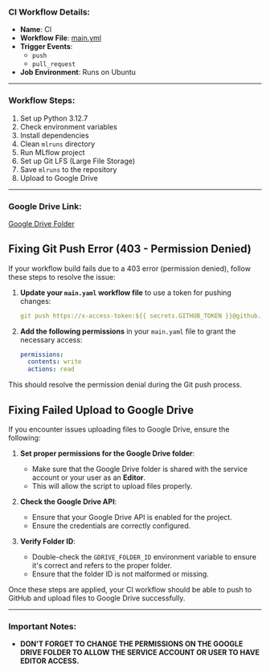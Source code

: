 ### CI Workflow Details:

- **Name**: CI
- **Workflow File**: [main.yml](https://github.com/Maoelan/mlflow-credit-scoring/blob/main/.github/workflows/main.yml)
- **Trigger Events**:
  - `push`
  - `pull_request`
- **Job Environment**: Runs on Ubuntu

---

### Workflow Steps:
1. Set up Python 3.12.7
2. Check environment variables
3. Install dependencies
4. Clean `mlruns` directory
5. Run MLflow project
6. Set up Git LFS (Large File Storage)
7. Save `mlruns` to the repository
8. Upload to Google Drive

---

### Google Drive Link:
[Google Drive Folder](https://drive.google.com/drive/folders/1WVe4u-XA6lj2oodR4_XX25wE0COsDxs4?usp=sharing)

## Fixing Git Push Error (403 - Permission Denied)

If your workflow build fails due to a 403 error (permission denied), follow these steps to resolve the issue:

1. **Update your `main.yaml` workflow file** to use a token for pushing changes:

    ```yaml
    git push https://x-access-token:${{ secrets.GITHUB_TOKEN }}@github.com/${{ github.repository }}.git HEAD:main
    ```

2. **Add the following permissions** in your `main.yaml` file to grant the necessary access:

    ```yaml
    permissions:
      contents: write
      actions: read
    ```

This should resolve the permission denial during the Git push process.

## Fixing Failed Upload to Google Drive

If you encounter issues uploading files to Google Drive, ensure the following:

1. **Set proper permissions for the Google Drive folder**:
   - Make sure that the Google Drive folder is shared with the service account or your user as an **Editor**.
   - This will allow the script to upload files properly.

2. **Check the Google Drive API**:
   - Ensure that your Google Drive API is enabled for the project.
   - Ensure the credentials are correctly configured.

3. **Verify Folder ID**:
   - Double-check the `GDRIVE_FOLDER_ID` environment variable to ensure it's correct and refers to the proper folder.
   - Ensure that the folder ID is not malformed or missing.

Once these steps are applied, your CI workflow should be able to push to GitHub and upload files to Google Drive successfully.

---

### Important Notes:
- **DON'T FORGET TO CHANGE THE PERMISSIONS ON THE GOOGLE DRIVE FOLDER TO ALLOW THE SERVICE ACCOUNT OR USER TO HAVE EDITOR ACCESS.**
